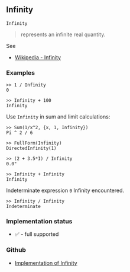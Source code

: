## Infinity

```
Infinity
```

> represents an infinite real quantity.

See 
* [Wikipedia - Infinity](https://en.wikipedia.org/wiki/Infinity) 

### Examples

```
>> 1 / Infinity
0
 
>> Infinity + 100
Infinity
```

Use `Infinity` in sum and limit calculations:

```
>> Sum(1/x^2, {x, 1, Infinity})
Pi ^ 2 / 6
 
>> FullForm(Infinity)
DirectedInfinity(1)
 
>> (2 + 3.5*I) / Infinity
0.0"
 
>> Infinity + Infinity
Infinity
```

Indeterminate expression `0` Infinity encountered.

```
>> Infinity / Infinity
Indeterminate
```

### Implementation status

* &#x2705; - full supported

### Github

* [Implementation of Infinity](https://github.com/axkr/symja_android_library/blob/master/symja_android_library/matheclipse-core/src/main/java/org/matheclipse/core/builtin/ConstantDefinitions.java#L1123) 
